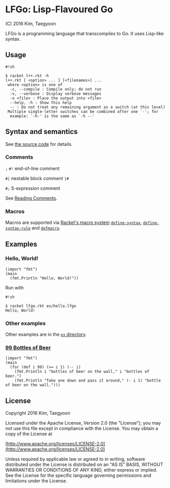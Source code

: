 # LFGo: Lisp-Flavoured Go

(C) 2016 Kim, Taegyoon

LFGo is a programming language that transcompiles to Go. It uses Lisp-like syntax.

## Usage ##
```
#!sh

$ racket l++.rkt -h
l++.rkt [ <option> ... ] [<filenames>] ...
 where <option> is one of
  -c, --compile : Compile only; do not run
  -v, --verbose : Display verbose messages
  -o <file> : Place the output into <file>
  --help, -h : Show this help
  -- : Do not treat any remaining argument as a switch (at this level)
 Multiple single-letter switches can be combined after one `-'; for
  example: `-h-' is the same as `-h --'
```

## Syntax and semantics ##

See [the source code](https://bitbucket.org/ktg/lfgo/src) for details.

### Comments ###
`;` `#!` end-of-line comment

`#|` nestable block comment `|#`

`#;` S-expression comment

See [Reading Comments](http://docs.racket-lang.org/reference/reader.html?q=%23%7C&q=comment#%28part._parse-comment%29).

### Macros ###
Macros are supported via [Racket's macro system](http://docs.racket-lang.org/guide/macros.html) [`define-syntax`](http://docs.racket-lang.org/reference/define.html?q=define-syntax#%28form._%28%28lib._racket%2Fprivate%2Fbase..rkt%29._define-syntax%29%29), [`define-syntax-rule`](http://docs.racket-lang.org/search/index.html?q=define-syntax-rule&q=define-syntax-rule&q=set-add%21&q=define-syntax&q=set&q=append&q=list-append&q=for&q=define-syntax) and [`defmacro`](http://docs.racket-lang.org/compatibility/defmacro.html).

## Examples ##
### Hello, World! ###
```
(import "fmt")
(main
  (fmt.Println "Hello, World!"))
```

Run with

```
#!sh

$ racket lfgo.rkt ex/hello.lfgo
Hello, World!
```

### Other examples ###

Other examples are in the [`ex` directory](https://bitbucket.org/ktg/lfgo/src).

### [99 Bottles of Beer](http://en.wikipedia.org/wiki/99_Bottles_of_Beer) ###
```
(import "fmt")
(main
  (for (def i 99) (>= i 1) (-- i)
    (fmt.Println i "bottles of beer on the wall," i "bottles of beer.")
    (fmt.Println "Take one down and pass it around," (- i 1) "bottle of beer on the wall.")))
```

## License ##

   Copyright 2016 Kim, Taegyoon

   Licensed under the Apache License, Version 2.0 (the "License");
   you may not use this file except in compliance with the License.
   You may obtain a copy of the License at

   [http://www.apache.org/licenses/LICENSE-2.0](http://www.apache.org/licenses/LICENSE-2.0)

   Unless required by applicable law or agreed to in writing, software
   distributed under the License is distributed on an "AS IS" BASIS,
   WITHOUT WARRANTIES OR CONDITIONS OF ANY KIND, either express or implied.
   See the License for the specific language governing permissions and
   limitations under the License.
